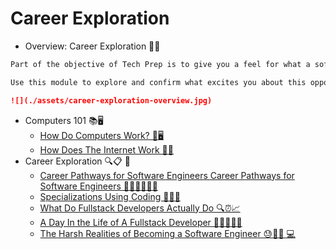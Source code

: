 # Career Exploration
- Overview: Career Exploration 🚀🔎
```md
Part of the objective of Tech Prep is to give you a feel for what a software developer does and how you can translate a solid, foundational programming  course into a variety of career pathways. The field has many exciting benefits--challenging work, well-paying jobs, higher likelihood of remote or flexible schedules--that attract people. However, because of the rigor of the apprenticeship, we want you to continue on this path with a well-rounded view of what it means to be a developer: the good and the bad. We are not here to discourage you; we believe that you can do this and know that the world needs your perspective to change and improve tech.

Use this module to explore and confirm what excites you about this opportunity. And before learning more about the field, we've included some optional videos about computers and the internet to help demystify tech. 

![](./assets/career-exploration-overview.jpg)
```

- Computers 101 📚🖥️
  - [How Do Computers Work? 🤔🖥️](https://www.youtube.com/watch?v=mCq8-xTH7jA)
  - [How Does The Internet Work 🤔🌐](https://www.youtube.com/watch?v=7_LPdttKXPc)
- Career Exploration 🔍📋 🚀
  - [Career Pathways for Software Engineers Career Pathways for Software Engineers 💼🚀👩‍💻👨‍💻](https://www.indeed.com/career-advice/finding-a-job/software-engineer-career-paths)
  - [Specializations Using Coding 🚀👨‍💻](https://www.youtube.com/watch?v=_o-h4OzjDCg)
  - [What Do Fullstack Developers Actually Do 🔍⏰📈](https://www.youtube.com/watch?v=9GHtSbRX3dY)
  - [A Day In the Life of A Fullstack Developer 👩‍💻🌟👨‍💻](https://www.youtube.com/watch?v=Q7xFiXahrBM&t=2s)
  - [The Harsh Realities of Becoming a Software Engineer 😓👨‍💻 💻](https://www.youtube.com/watch?v=Ws6zCMdp9Es)
